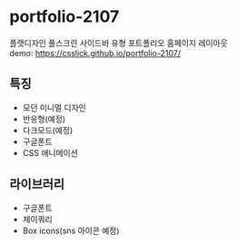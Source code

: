 # portfolio-2107
플랫디자인 풀스크린 사이드바 유형 포트폴리오 홈페이지 레이아웃  
demo: https://csslick.github.io/portfolio-2107/

## 특징
- 모던 미니멀 디자인
- 반응형(예정)
- 다크모드(예정)
- 구글폰트
- CSS 애니메이션

## 라이브러리
- 구글폰트
- 제이쿼리
- Box icons(sns 아이콘 예정)